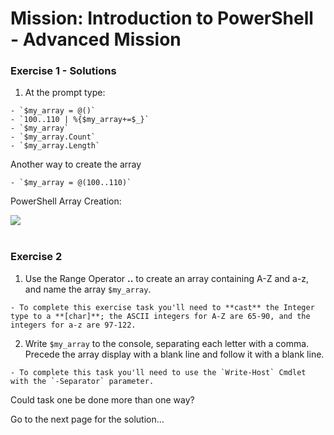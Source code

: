 # Mission: Introduction to PowerShell - Advanced Mission

### Exercise 1 - Solutions

  1. At the prompt type:

    - `$my_array = @()`
    - `100..110 | %{$my_array+=$_}`
    - `$my_array`
    - `$my_array.Count`
    - `$my_array.Length`

  Another way to create the array

    - `$my_array = @(100..110)`

  PowerShell Array Creation:

  <!--![](assets/images/image-02.jpg)<br/><br/>-->

  ![](/posts/files/dne-dcip-introduction-to-powershell-mission-02-v01/assets/images/image-02.jpg)<br/><br/>

### Exercise 2

  1. Use the Range Operator **..** to create an array containing A-Z and a-z, and name the array `$my_array`.

    - To complete this exercise task you'll need to **cast** the Integer type to a **[char]**; the ASCII integers for A-Z are 65-90, and the integers for a-z are 97-122.

  2. Write `$my_array` to the console, separating each letter with a comma. Precede the array display with a blank line and follow it with a blank line.

    - To complete this task you'll need to use the `Write-Host` Cmdlet with the `-Separator` parameter.

Could task one be done more than one way?

Go to the next page for the solution...

